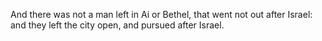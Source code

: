 And there was not a man left in Ai or Bethel, that went not out after Israel: and they left the city open, and pursued after Israel.
